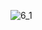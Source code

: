 ![6_1](https://user-images.githubusercontent.com/96731433/165922051-759f4d9d-6a0a-4555-8fc6-c821d65bd74c.PNG)
